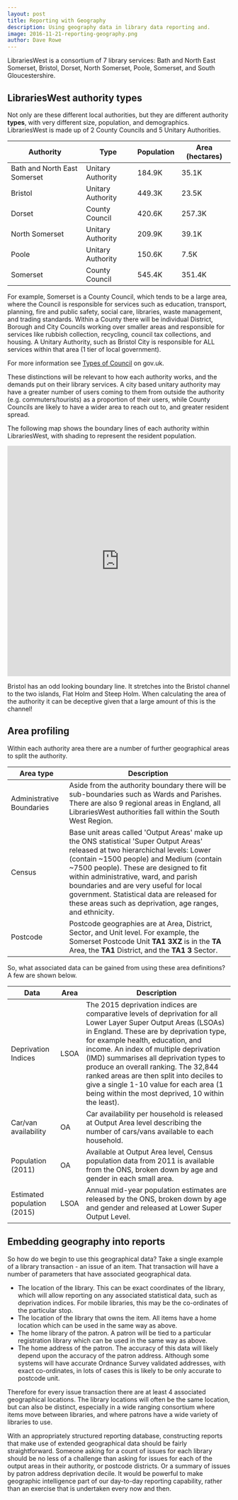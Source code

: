 ```yaml
---
layout: post
title: Reporting with Geography
description: Using geography data in library data reporting and.
image: 2016-11-21-reporting-geography.png
author: Dave Rowe
---
```


LibrariesWest is a consortium of 7 library services: Bath and North East Somerset, Bristol, Dorset, North Somerset, Poole, Somerset, and South Gloucestershire.

LibrariesWest authority types
-----------------------------

Not only are these different local authorities, but they are different authority **types**, with very different size, population, and demographics.  LibrariesWest is made up of 2 County Councils and 5 Unitary Authorities.  

| Authority | Type | Population | Area (hectares) |
| --------- | ---- | ---------- | --------------- |
| Bath and North East Somerset | Unitary Authority | 184.9K | 35.1K |
| Bristol | Unitary Authority | 449.3K | 23.5K |
| Dorset | County Council | 420.6K | 257.3K |
| North Somerset | Unitary Authority | 209.9K | 39.1K |
| Poole | Unitary Authority | 150.6K | 7.5K |
| Somerset | County Council | 545.4K | 351.4K |

For example, Somerset is a County Council, which tends to be a large area, where the Council is responsible for services such as education, transport, planning, fire and public safety, social care, libraries, waste management, and trading standards.  Within a County there will be individual District, Borough and City Councils working over smaller areas and responsible for services like rubbish collection, recycling, council tax collections, and housing.  A Unitary Authority, such as Bristol City is responsible for ALL services within that area (1 tier of local government).

For more information see [Types of Council](https://www.gov.uk/understand-how-your-council-works/types-of-council) on gov.uk.

These distinctions will be relevant to how each authority works, and the demands put on their library services.  A city based unitary authority may have a greater number of users coming to them from outside the authority (e.g. commuters/tourists) as a proportion of their users, while County Councils are likely to have a wider area to reach out to, and greater resident spread.

The following map shows the boundary lines of each authority within LibrariesWest, with shading to represent the resident population.

<iframe width="100%" height="520" frameborder="0" src="https://dxrowe.carto.com/viz/2f168e60-a769-11e6-843b-0e3ebc282e83/embed_map" allowfullscreen webkitallowfullscreen mozallowfullscreen oallowfullscreen msallowfullscreen></iframe>

Bristol has an odd looking boundary line.  It stretches into the Bristol channel to the two islands, Flat Holm and Steep Holm.  When calculating the area of the authority it can be deceptive given that a large amount of this is the channel!

Area profiling
--------------

Within each authority area there are a number of further geographical areas to split the authority.

| Area type | Description |
| --------- | ----------- |
| Administrative Boundaries | Aside from the authority boundary there will be sub-boundaries such as Wards and Parishes.  There are also 9 regional areas in England, all LibrariesWest authorities fall within the South West Region. |
| Census | Base unit areas called 'Output Areas' make up the ONS statistical 'Super Output Areas' released at two hierarchichal levels: Lower (contain ~1500 people) and Medium (contain ~7500 people).  These are designed to fit within administrative, ward, and parish boundaries and are very useful for local government.  Statistical data are released for these areas such as deprivation, age ranges, and ethnicity. |
| Postcode | Postcode geographies are at Area, District, Sector, and Unit level.  For example, the Somerset Postcode Unit **TA1 3XZ** is in the **TA** Area, the **TA1** District, and the **TA1 3** Sector. |

So, what associated data can be gained from using these area definitions? A few are shown below.

| Data | Area | Description |
| ---- | ---- | ----------- |
| Deprivation Indices | LSOA | The 2015 deprivation indices are comparative levels of deprivation for all Lower Layer Super Output Areas (LSOAs) in England.  These are by deprivation type, for example health, education, and income.  An index of multiple deprivation (IMD) summarises all deprivation types to produce an overall ranking.  The 32,844 ranked areas are then split into deciles to give a single 1-10 value for each area (1 being within the most deprived, 10 within the least). |
| Car/van availability | OA | Car availability per household is released at Output Area level describing the number of cars/vans available to each household. |
| Population (2011) | OA | Available at Output Area level, Census population data from 2011 is available from the ONS, broken down by age and gender in each small area. |
| Estimated population (2015) | LSOA | Annual mid-year population estimates are released by the ONS, broken down by age and gender and released at Lower Super Output Level. |

Embedding geography into reports
--------------------------------

So how do we begin to use this geographical data?  Take a single example of a library transaction  - an issue of an item.  That transaction will have a number of parameters that have associated geographical data.

- The location of the library.  This can be exact coordinates of the library, which will allow reporting on any associated statistical data, such as deprivation indices.  For mobile libraries, this may be the co-ordinates of the particular stop.
- The location of the library that owns the item.  All items have a home location which can be used in the same way as above.
- The home library of the patron.  A patron will be tied to a particular registration library which can be used in the same way as above.
- The home address of the patron.  The accuracy of this data will likely depend upon the accuracy of the patron address.  Although some systems will have accurate Ordnance Survey validated addresses, with exact co-ordinates, in lots of cases this is likely to be only accurate to postcode unit.

Therefore for every issue transaction there are at least 4 associated geographical locations.  The library locations will often be the same location, but can also be distinct, especially in a wide ranging consortium where items move between libraries, and where patrons have a wide variety of libraries to use.

With an appropriately structured reporting database, constructing reports that make use of extended geographical data should be fairly straightforward.  Someone asking for a count of issues for each library should be no less of a challenge than asking for issues for each of the output areas in their authority, or postcode districts.  Or a summary of issues by patron address deprivation decile.  It would be powerful to make geographic intelligence part of our day-to-day reporting capability, rather than an exercise that is undertaken every now and then.
